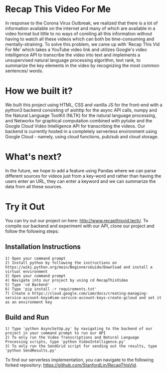 # Recap This Video For Me

In response to the Corona Virus Outbreak, we realized that there is a lot of information available on the internet and many of which are available in a video format but little to no ways of comiling all this information without having to watch all these videos which can both be time-consuming and mentally-straining. To solve this problem, we came up with 'Recap This Vid For Me' which takes a YouTube video link and utilizes Google's video intelligence API to transcribe the video into text and implements a unsupervised natural language processing algorithm, text rank, to summarize the key elements in the video by recognizing the most common sentences/ words.

# How we built it?

We built this project using HTML, CSS and vanilla JS for the front-end with a python3 backend consisting of aiohttp for the async API calls, numpy and the Natural Language ToolKit (NLTK) for the natural language processing, and Networkx for graphical computation combined with pytube and the Google Cloud Video Intelligence API for transcribing the videos. Our backend is currently hosted in a completely serverless environment using Google Cloud - namely, using cloud functions, pub/sub and cloud storage.

# What's next?

In the future, we hope to add a feature using Pandas where we can parse different sources for videos just from a key-word and rather than having the users enter an URL, they can enter a keyword and we can summarize the data from all these sources. 

# Try it Out
You can try out our project on here: http://www.recapthisvid.tech/. To compile our backend and experiment with our API, clone our project and follow the following steps:

## Installation Instructions
```
1) Open your command prompt
2) Install python by following the instructions on https://wiki.python.org/moin/BeginnersGuide/Download and install a virtual environment
3) Open your command prompt 
4) Navigate into our project by using cd RecapThisVideo
5) Type 'cd Backend'
6) Type 'pip install -r requirements.txt'
7) Create a https://cloud.google.com/iam/docs/creating-managing-service-account-keys#iam-service-account-keys-create-gcloud and set it as an environment key
```

## Build and Run
```
1) Type 'python AsyncSetUp.py' by navigating to the backend of our project in your command prompt to run our API 
2) To only run the Video Transcriptions and Natural Language Processing scripts, type 'python VideoIntelligence.py' 
3) To only run the SendGrid script for sending out the results, type 'python SendResults.py' 
```
To find our serverless implementation, you can navigate to the following forked repository: https://github.com/StanfordLin/RecapThisVid.
